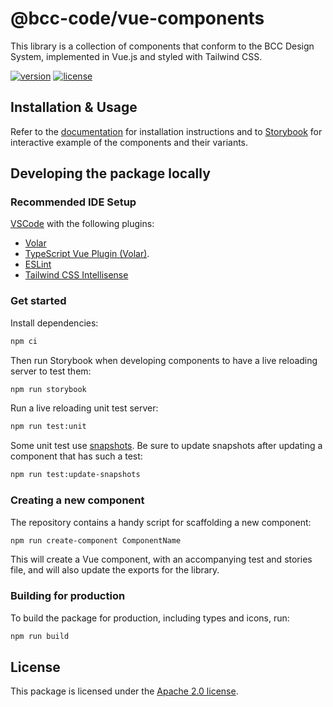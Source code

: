 # @bcc-code/vue-components
This library is a collection of components that conform to the BCC Design System, implemented in Vue.js and styled with Tailwind CSS.

[![version](https://img.shields.io/npm/v/@bcc-code/vue-components)](https://github.com/bcc-code/bcc-vue-components/releases) [![license](https://img.shields.io/npm/l/@bcc-code/vue-components)](https://github.com/bcc-code/bcc-vue-components/blob/main/LICENSE)

## Installation & Usage
Refer to the [documentation](https://developer.bcc.no/bcc-design/vue-components/) for installation instructions and to [Storybook](https://vue-components-storybook.developer.bcc.no) for interactive example of the components and their variants.

## Developing the package locally
### Recommended IDE Setup
[VSCode](https://code.visualstudio.com/) with the following plugins:
  - [Volar](https://marketplace.visualstudio.com/items?itemName=Vue.volar)
  - [TypeScript Vue Plugin (Volar)](https://marketplace.visualstudio.com/items?itemName=Vue.vscode-typescript-vue-plugin).
  - [ESLint](https://marketplace.visualstudio.com/items?itemName=dbaeumer.vscode-eslint)
  - [Tailwind CSS Intellisense](https://marketplace.visualstudio.com/items?itemName=bradlc.vscode-tailwindcss)

### Get started
Install dependencies:
```sh
npm ci
```

Then run Storybook when developing components to have a live reloading server to test them:
```sh
npm run storybook
```

Run a live reloading unit test server:
```sh
npm run test:unit
```

Some unit test use [snapshots](https://vitest.dev/guide/snapshot.html). Be sure to update snapshots after updating a component that has such a test:
```sh
npm run test:update-snapshots
```

### Creating a new component
The repository contains a handy script for scaffolding a new component:
```sh
npm run create-component ComponentName
```
This will create a Vue component, with an accompanying test and stories file, and will also update the exports for the library.

### Building for production
To build the package for production, including types and icons, run:
```sh
npm run build
```

## License
This package is licensed under the [Apache 2.0 license](./LICENSE).
